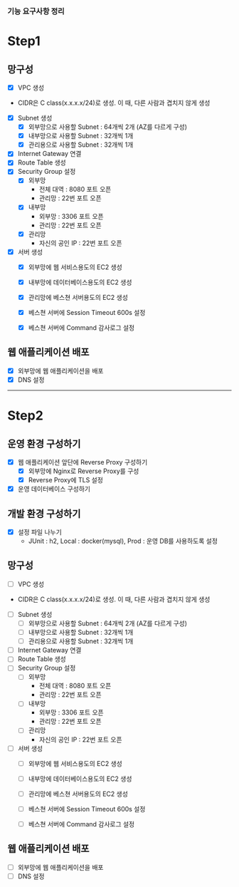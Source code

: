 ### 기능 요구사항 정리

# Step1

## 망구성

- [x] VPC 생성  
- CIDR은 C class(x.x.x.x/24)로 생성. 이 때, 다른 사람과 겹치지 않게 생성  
- [x] Subnet 생성  
  - [x] 외부망으로 사용할 Subnet : 64개씩 2개 (AZ를 다르게 구성)  
  - [x] 내부망으로 사용할 Subnet : 32개씩 1개
  - [x] 관리용으로 사용할 Subnet : 32개씩 1개
- [x] Internet Gateway 연결  
- [x] Route Table 생성  
- [x] Security Group 설정  
  - [x] 외부망  
    - 전체 대역 : 8080 포트 오픈
    - 관리망 : 22번 포트 오픈
  - [x] 내부망
    - 외부망 : 3306 포트 오픈
    - 관리망 : 22번 포트 오픈
  - [x] 관리망
    - 자신의 공인 IP : 22번 포트 오픈
- [x] 서버 생성
  - [x] 외부망에 웹 서비스용도의 EC2 생성
  - [x] 내부망에 데이터베이스용도의 EC2 생성
  - [x] 관리망에 베스쳔 서버용도의 EC2 생성
  - [x] 베스쳔 서버에 Session Timeout 600s 설정
  - [x] 베스쳔 서버에 Command 감사로그 설정


## 웹 애플리케이션 배포
- [x] 외부망에 웹 애플리케이션을 배포
- [x] DNS 설정

<hr>

# Step2

## 운영 환경 구성하기
- [x] 웹 애플리케이션 앞단에 Reverse Proxy 구성하기  
  - [x] 외부망에 Nginx로 Reverse Proxy를 구성
  - [x] Reverse Proxy에 TLS 설정
- [x] 운영 데이터베이스 구성하기

## 개발 환경 구성하기
- [x] 설정 파일 나누기
  - JUnit : h2, Local : docker(mysql), Prod : 운영 DB를 사용하도록 설정

## 망구성

- [ ] VPC 생성  
- CIDR은 C class(x.x.x.x/24)로 생성. 이 때, 다른 사람과 겹치지 않게 생성  
- [ ] Subnet 생성  
  - [ ] 외부망으로 사용할 Subnet : 64개씩 2개 (AZ를 다르게 구성)  
  - [ ] 내부망으로 사용할 Subnet : 32개씩 1개
  - [ ] 관리용으로 사용할 Subnet : 32개씩 1개
- [ ] Internet Gateway 연결  
- [ ] Route Table 생성  
- [ ] Security Group 설정  
  - [ ] 외부망  
    - 전체 대역 : 8080 포트 오픈  
    - 관리망 : 22번 포트 오픈  
  - [ ] 내부망  
    - 외부망 : 3306 포트 오픈  
    - 관리망 : 22번 포트 오픈
  - [ ] 관리망
    - 자신의 공인 IP : 22번 포트 오픈  
- [ ] 서버 생성
  - [ ] 외부망에 웹 서비스용도의 EC2 생성
  - [ ] 내부망에 데이터베이스용도의 EC2 생성
  - [ ] 관리망에 베스쳔 서버용도의 EC2 생성
  - [ ] 베스쳔 서버에 Session Timeout 600s 설정
  - [ ] 베스쳔 서버에 Command 감사로그 설정


## 웹 애플리케이션 배포
- [ ] 외부망에 웹 애플리케이션을 배포
- [ ] DNS 설정